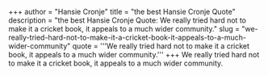 +++
author = "Hansie Cronje"
title = "the best Hansie Cronje Quote"
description = "the best Hansie Cronje Quote: We really tried hard not to make it a cricket book, it appeals to a much wider community."
slug = "we-really-tried-hard-not-to-make-it-a-cricket-book-it-appeals-to-a-much-wider-community"
quote = '''We really tried hard not to make it a cricket book, it appeals to a much wider community.'''
+++
We really tried hard not to make it a cricket book, it appeals to a much wider community.
